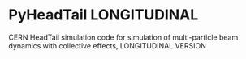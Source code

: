 PyHeadTail LONGITUDINAL
==========

CERN HeadTail simulation code for simulation of multi-particle beam dynamics with collective effects, LONGITUDINAL VERSION
